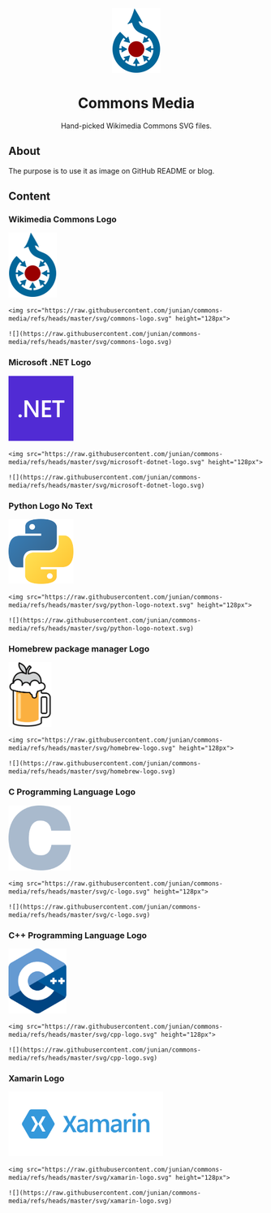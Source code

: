 <div align="center">

<img src="./svg/commons-logo.svg" height="128px">

# Commons Media

Hand-picked Wikimedia Commons SVG files.

</div>

## About

The purpose is to use it as image on GitHub README or blog.

## Content

### Wikimedia Commons Logo

<img src="./svg/commons-logo.svg" height="128px">

```
<img src="https://raw.githubusercontent.com/junian/commons-media/refs/heads/master/svg/commons-logo.svg" height="128px">
```

```
![](https://raw.githubusercontent.com/junian/commons-media/refs/heads/master/svg/commons-logo.svg)
```

### Microsoft .NET Logo

<img src="./svg/microsoft-dotnet-logo.svg" height="128px">

```
<img src="https://raw.githubusercontent.com/junian/commons-media/refs/heads/master/svg/microsoft-dotnet-logo.svg" height="128px">
```

```
![](https://raw.githubusercontent.com/junian/commons-media/refs/heads/master/svg/microsoft-dotnet-logo.svg)
```

### Python Logo No Text

<img src="./svg/python-logo-notext.svg" height="128px">

```
<img src="https://raw.githubusercontent.com/junian/commons-media/refs/heads/master/svg/python-logo-notext.svg" height="128px">
```

```
![](https://raw.githubusercontent.com/junian/commons-media/refs/heads/master/svg/python-logo-notext.svg)
```

### Homebrew package manager Logo

<img src="./svg/homebrew-logo.svg" height="128px">

```
<img src="https://raw.githubusercontent.com/junian/commons-media/refs/heads/master/svg/homebrew-logo.svg" height="128px">
```

```
![](https://raw.githubusercontent.com/junian/commons-media/refs/heads/master/svg/homebrew-logo.svg)
```

### C Programming Language Logo

<img src="./svg/c-logo.svg" height="128px">

```
<img src="https://raw.githubusercontent.com/junian/commons-media/refs/heads/master/svg/c-logo.svg" height="128px">
```

```
![](https://raw.githubusercontent.com/junian/commons-media/refs/heads/master/svg/c-logo.svg)
```

### C++ Programming Language Logo

<img src="./svg/cpp-logo.svg" height="128px">

```
<img src="https://raw.githubusercontent.com/junian/commons-media/refs/heads/master/svg/cpp-logo.svg" height="128px">
```

```
![](https://raw.githubusercontent.com/junian/commons-media/refs/heads/master/svg/cpp-logo.svg)
```

### Xamarin Logo

<img src="./svg/xamarin-logo.svg" height="128px">

```
<img src="https://raw.githubusercontent.com/junian/commons-media/refs/heads/master/svg/xamarin-logo.svg" height="128px">
```

```
![](https://raw.githubusercontent.com/junian/commons-media/refs/heads/master/svg/xamarin-logo.svg)
```
